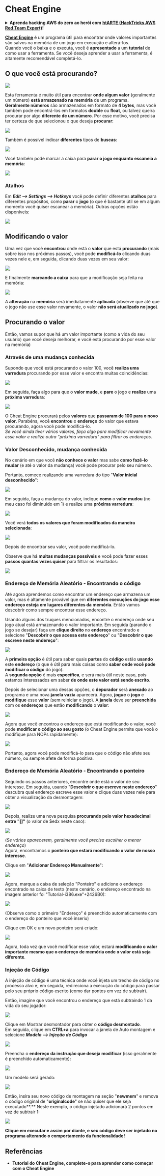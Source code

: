 # Cheat Engine

<details>

<summary><strong>Aprenda hacking AWS do zero ao herói com</strong> <a href="https://training.hacktricks.xyz/courses/arte"><strong>htARTE (HackTricks AWS Red Team Expert)</strong></a><strong>!</strong></summary>

Outras maneiras de apoiar o HackTricks:

* Se você quiser ver sua **empresa anunciada no HackTricks** ou **baixar o HackTricks em PDF** Confira os [**PLANOS DE ASSINATURA**](https://github.com/sponsors/carlospolop)!
* Adquira o [**swag oficial PEASS & HackTricks**](https://peass.creator-spring.com)
* Descubra [**A Família PEASS**](https://opensea.io/collection/the-peass-family), nossa coleção exclusiva de [**NFTs**](https://opensea.io/collection/the-peass-family)
* **Junte-se ao** 💬 [**grupo Discord**](https://discord.gg/hRep4RUj7f) ou ao [**grupo telegram**](https://t.me/peass) ou **siga-nos** no **Twitter** 🐦 [**@carlospolopm**](https://twitter.com/hacktricks\_live)**.**
* **Compartilhe seus truques de hacking enviando PRs para** [**HackTricks**](https://github.com/carlospolop/hacktricks) e [**HackTricks Cloud**](https://github.com/carlospolop/hacktricks-cloud) github repos.

</details>

[**Cheat Engine**](https://www.cheatengine.org/downloads.php) é um programa útil para encontrar onde valores importantes são salvos na memória de um jogo em execução e alterá-los.\
Quando você o baixa e o executa, você é **apresentado** a um **tutorial** de como usar a ferramenta. Se você deseja aprender a usar a ferramenta, é altamente recomendável completá-lo.

## O que você está procurando?

![](<../../.gitbook/assets/image (762).png>)

Esta ferramenta é muito útil para encontrar **onde algum valor** (geralmente um número) **está armazenado na memória** de um programa.\
**Geralmente números** são armazenados em formato de **4 bytes**, mas você também pode encontrá-los em formatos **double** ou **float**, ou talvez queira procurar por algo **diferente de um número**. Por esse motivo, você precisa ter certeza de que selecionou o que deseja **procurar**:

![](<../../.gitbook/assets/image (324).png>)

Também é possível indicar **diferentes** tipos de **buscas**:

![](<../../.gitbook/assets/image (311).png>)

Você também pode marcar a caixa para **parar o jogo enquanto escaneia a memória**:

![](<../../.gitbook/assets/image (1052).png>)

### Atalhos

Em _**Edit --> Settings --> Hotkeys**_ você pode definir diferentes **atalhos** para diferentes propósitos, como **parar** o **jogo** (o que é bastante útil se em algum momento você quiser escanear a memória). Outras opções estão disponíveis:

![](<../../.gitbook/assets/image (864).png>)

## Modificando o valor

Uma vez que você **encontrou** onde está o **valor** que está **procurando** (mais sobre isso nos próximos passos), você pode **modificá-lo** clicando duas vezes nele e, em seguida, clicando duas vezes em seu valor:

![](<../../.gitbook/assets/image (563).png>)

E finalmente **marcando a caixa** para que a modificação seja feita na memória:

![](<../../.gitbook/assets/image (385).png>)

A **alteração** na **memória** será imediatamente **aplicada** (observe que até que o jogo não use esse valor novamente, o valor **não será atualizado no jogo**).

## Procurando o valor

Então, vamos supor que há um valor importante (como a vida do seu usuário) que você deseja melhorar, e você está procurando por esse valor na memória)

### Através de uma mudança conhecida

Supondo que você está procurando o valor 100, você **realiza uma varredura** procurando por esse valor e encontra muitas coincidências:

![](<../../.gitbook/assets/image (108).png>)

Em seguida, faça algo para que o **valor mude**, e **pare** o jogo e **realize** uma **próxima varredura**:

![](<../../.gitbook/assets/image (684).png>)

O Cheat Engine procurará pelos **valores** que **passaram de 100 para o novo valor**. Parabéns, você **encontrou** o **endereço** do valor que estava procurando, agora você pode modificá-lo.\
_Se você ainda tiver vários valores, faça algo para modificar novamente esse valor e realize outra "próxima varredura" para filtrar os endereços._

### Valor Desconhecido, mudança conhecida

No cenário em que você **não conhece o valor** mas sabe **como fazê-lo mudar** (e até o valor da mudança) você pode procurar pelo seu número.

Portanto, comece realizando uma varredura do tipo "**Valor inicial desconhecido**":

![](<../../.gitbook/assets/image (890).png>)

Em seguida, faça a mudança do valor, indique **como** o **valor mudou** (no meu caso foi diminuído em 1) e realize uma **próxima varredura**:

![](<../../.gitbook/assets/image (371).png>)

Você verá **todos os valores que foram modificados da maneira selecionada**:

![](<../../.gitbook/assets/image (569).png>)

Depois de encontrar seu valor, você pode modificá-lo.

Observe que há **muitas mudanças possíveis** e você pode fazer esses **passos quantas vezes quiser** para filtrar os resultados:

![](<../../.gitbook/assets/image (574).png>)

### Endereço de Memória Aleatório - Encontrando o código

Até agora aprendemos como encontrar um endereço que armazena um valor, mas é altamente provável que em **diferentes execuções do jogo esse endereço esteja em lugares diferentes da memória**. Então vamos descobrir como sempre encontrar esse endereço.

Usando alguns dos truques mencionados, encontre o endereço onde seu jogo atual está armazenando o valor importante. Em seguida (parando o jogo se desejar) faça um **clique direito** no **endereço** encontrado e selecione "**Descobrir o que acessa este endereço**" ou "**Descobrir o que escreve neste endereço**":

![](<../../.gitbook/assets/image (1067).png>)

A **primeira opção** é útil para saber quais **partes** do **código** estão **usando** este **endereço** (o que é útil para mais coisas como **saber onde você pode modificar o código** do jogo).\
A **segunda opção** é mais **específica**, e será mais útil neste caso, pois estamos interessados em saber **de onde este valor está sendo escrito**.

Depois de selecionar uma dessas opções, o **depurador** será **anexado** ao programa e uma nova **janela vazia** aparecerá. Agora, **jogue** o **jogo** e **modifique** esse **valor** (sem reiniciar o jogo). A **janela** deve ser **preenchida** com os **endereços** que estão **modificando** o **valor**:

![](<../../.gitbook/assets/image (91).png>)

Agora que você encontrou o endereço que está modificando o valor, você pode **modificar o código ao seu gosto** (o Cheat Engine permite que você o modifique para NOPs rapidamente):

![](<../../.gitbook/assets/image (1057).png>)

Portanto, agora você pode modificá-lo para que o código não afete seu número, ou sempre afete de forma positiva.
### Endereço de Memória Aleatório - Encontrando o ponteiro

Seguindo os passos anteriores, encontre onde está o valor de seu interesse. Em seguida, usando "**Descobrir o que escreve neste endereço**" descubra qual endereço escreve esse valor e clique duas vezes nele para obter a visualização da desmontagem:

![](<../../.gitbook/assets/image (1039).png>)

Depois, realize uma nova pesquisa **procurando pelo valor hexadecimal entre "\[]"** (o valor de $edx neste caso):

![](<../../.gitbook/assets/image (994).png>)

(_Se vários aparecerem, geralmente você precisa escolher o menor endereço_)\
Agora, encontramos o **ponteiro que estará modificando o valor de nosso interesse**.

Clique em "**Adicionar Endereço Manualmente**":

![](<../../.gitbook/assets/image (990).png>)

Agora, marque a caixa de seleção "Ponteiro" e adicione o endereço encontrado na caixa de texto (neste cenário, o endereço encontrado na imagem anterior foi "Tutorial-i386.exe"+2426B0):

![](<../../.gitbook/assets/image (392).png>)

(Observe como o primeiro "Endereço" é preenchido automaticamente com o endereço do ponteiro que você inseriu)

Clique em OK e um novo ponteiro será criado:

![](<../../.gitbook/assets/image (308).png>)

Agora, toda vez que você modificar esse valor, estará **modificando o valor importante mesmo que o endereço de memória onde o valor está seja diferente**.

### Injeção de Código

A injeção de código é uma técnica onde você injeta um trecho de código no processo alvo e, em seguida, redireciona a execução do código para passar pelo seu próprio código escrito (como dar pontos em vez de subtrair).

Então, imagine que você encontrou o endereço que está subtraindo 1 da vida do seu jogador:

![](<../../.gitbook/assets/image (203).png>)

Clique em Mostrar desmontador para obter o **código desmontado**.\
Em seguida, clique em **CTRL+a** para invocar a janela de Auto montagem e selecione _**Modelo --> Injeção de Código**_

![](<../../.gitbook/assets/image (902).png>)

Preencha o **endereço da instrução que deseja modificar** (isso geralmente é preenchido automaticamente):

![](<../../.gitbook/assets/image (744).png>)

Um modelo será gerado:

![](<../../.gitbook/assets/image (944).png>)

Então, insira seu novo código de montagem na seção "**newmem**" e remova o código original de "**originalcode**" se não quiser que ele seja executado\*\*.\*\* Neste exemplo, o código injetado adicionará 2 pontos em vez de subtrair 1:

![](<../../.gitbook/assets/image (521).png>)

**Clique em executar e assim por diante, e seu código deve ser injetado no programa alterando o comportamento da funcionalidade!**

## **Referências**

* **Tutorial do Cheat Engine, complete-o para aprender como começar com o Cheat Engine**
